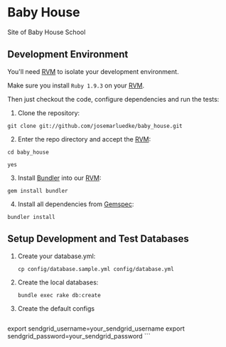 # Baby House

Site of Baby House School

## Development Environment


You'll need [RVM][] to isolate your development environment.

Make sure you install `Ruby 1.9.3` on your [RVM][].

Then just checkout the code, configure dependencies and run the tests:

1. Clone the repository:

 `git clone git://github.com/josemarluedke/baby_house.git`

2. Enter the repo directory and accept the [RVM][]:

 `cd baby_house`

 `yes`

3. Install [Bundler][] into our [RVM][]:

 `gem install bundler`

4. Install all dependencies from [Gemspec][]:

 `bundler install`


## Setup Development and Test Databases


1. Create your database.yml: 

	`cp config/database.sample.yml config/database.yml`

2. Create the local databases:

	`bundle exec rake db:create`
 
3. Create the default configs

	```
export sendgrid_username=your_sendgrid_username
export sendgrid_password=your_sendgrid_password
	```

[rvm]: https://rvm.io/
[bundler]: http://gembundler.com/
[Gemspec]: http://docs.rubygems.org/read/chapter/20
